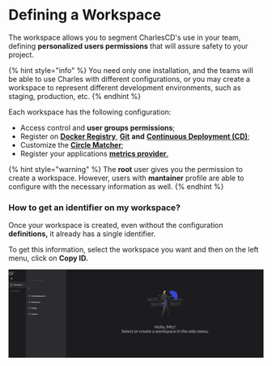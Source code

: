# Defining a Workspace

The workspace allows you to segment CharlesCD's use in your team, defining **personalized users permissions** that will assure safety to your project.

{% hint style="info" %}
You need only one installation, and the teams will be able to use Charles with different configurations, or you may create a workspace to represent different development environments, such as staging, production, etc.
{% endhint %}

Each workspace has the following configuration:

* Access control and **user groups permissions**;
* Register on [**Docker Registry**](https://docs.charlescd.io/v/v0.2.1-en/get-started/defining-a-workspace/docker-registry), [**Git**](https://docs.charlescd.io/v/v0.2.1-en/get-started/defining-a-workspace) **and** [**Continuous Deployment \(CD\)**](https://docs.charlescd.io/referencia/configuracao-cd);
* Customize the [**Circle Matcher**](../../reference/circle-matcher.md);
* Register your applications [**metrics provider**.](https://docs.charlescd.io/v/v0.2.1-en/referencia-1/metricas/provedor-metrica) 

{% hint style="warning" %}
The **root** user gives you the permission to create a workspace. However, users with **mantainer** profile are able to configure with the necessary information as well.
{% endhint %}

### How to get an identifier on my workspace?  <a id="como-obter-o-identificador-do-meu-workspace"></a>

Once your workspace is created, even without the configuration ****definitions**,** it already has a single identifier. 

To get this information, select the workspace you want and then on the left menu, click on **Copy ID.**

![](../../.gitbook/assets/workspaceid%20%282%29.gif)

  


